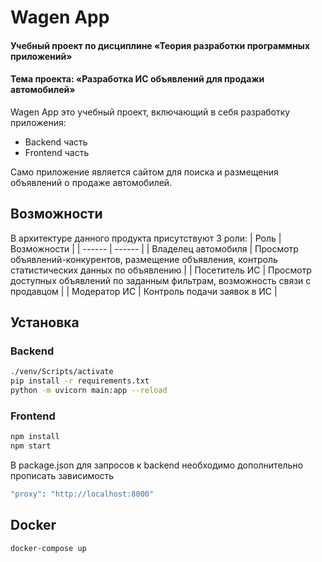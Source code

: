 # **Wagen App**
#### Учебный проект по дисциплине «Теория разработки программных приложений»
#### **Тема проекта:** «Разработка ИС объявлений для продажи автомобилей»
Wagen App это учебный проект, включающий в себя разработку приложения:

- Backend часть
- Frontend часть

Само приложение является сайтом для поиска и размещения объявлений о продаже автомобилей.


## **Возможности**

В архитектуре данного продукта присутствуют 3 роли:
| Роль | Возможности |
| ------ | ------ |
| Владелец автомобиля | Просмотр объявлений-конкурентов, размещение объявления, контроль статистических данных по объявлению |
| Посетитель ИС | Просмотр доступных объявлений по заданным фильтрам, возможность связи с продавцом |
| Модератор ИС | Контроль подачи заявок в ИС |

## **Установка**

### Backend
```sh
./venv/Scripts/activate
pip install -r requirements.txt
python -m uvicorn main:app --reload
```

### Frontend
```sh
npm install
npm start
```
В package.json для запросов к backend необходимо дополнительно прописать зависимость

```sh
"proxy": "http://localhost:8000"
```
## **Docker**
```sh
docker-compose up
```
